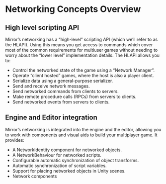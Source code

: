 # Networking Concepts Overview

## High level scripting API

Mirror’s networking has a “high-level” scripting API (which we’ll refer to as the HLAPI). Using this means you get access to commands which cover most of the common requirements for multiuser games without needing to worry about the “lower level” implementation details. The HLAPI allows you to:
-   Control the networked state of the game using a “Network Manager”.
-   Operate “client hosted” games, where the host is also a player client.
-   Serialize data using a general-purpose serializer.
-   Send and receive network messages.
-   Send networked commands from clients to servers.
-   Make remote procedure calls (RPCs) from servers to clients.
-   Send networked events from servers to clients.

## Engine and Editor integration

Mirror’s networking is integrated into the engine and the editor, allowing you to work with components and visual aids to build your multiplayer game. It provides:
-   A NetworkIdentity component for networked objects.
-   A NetworkBehaviour for networked scripts.
-   Configurable automatic synchronization of object transforms.
-   Automatic synchronization of script variables.
-   Support for placing networked objects in Unity scenes.
-   Network components
